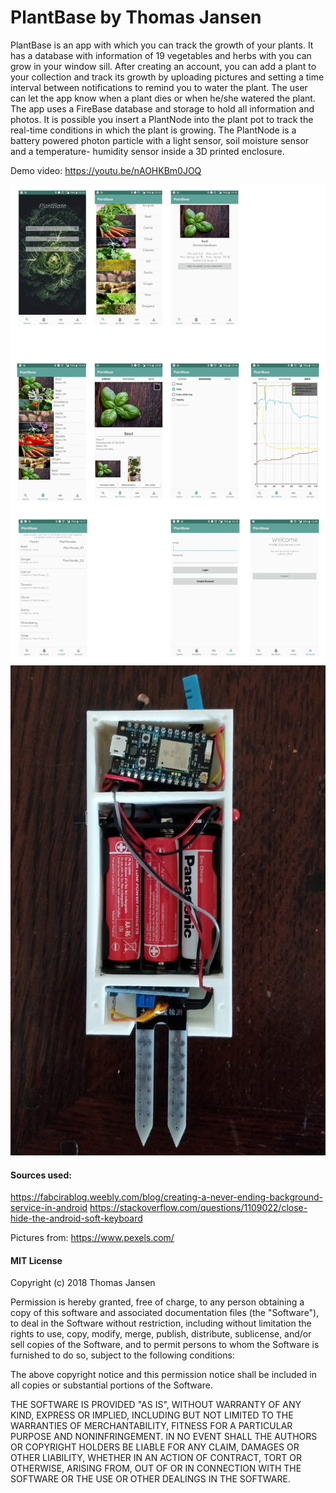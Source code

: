 # PlantBase by Thomas Jansen

PlantBase is an app with which you can track the growth of your plants. It has a database with information of 19 vegetables and herbs with you can grow in your window sill. After creating an account, you can add a plant to your collection and track its growth by uploading pictures and setting a time interval between notifications to remind you to water the plant. The user can let the app know when a plant dies or when he/she watered the plant. The app uses a FireBase database and storage to hold all information and photos. It is possible you insert a PlantNode into the plant pot to track the real-time conditions in which the plant is growing. The PlantNode is a battery powered photon particle with a light sensor, soil moisture sensor and a temperature- humidity sensor inside a 3D printed enclosure.

Demo video: https://youtu.be/nAOHKBm0JOQ

![Alt text](https://github.com/Thomas-Jansen/Programmeerproject/blob/master/doc/final_design.jpg)
![Alt text](https://github.com/Thomas-Jansen/Programmeerproject/blob/master/doc/PlantBase.jpeg)

#### Sources used:
https://fabcirablog.weebly.com/blog/creating-a-never-ending-background-service-in-android
https://stackoverflow.com/questions/1109022/close-hide-the-android-soft-keyboard

Pictures from: https://www.pexels.com/

#### MIT License

Copyright (c) 2018 Thomas Jansen

Permission is hereby granted, free of charge, to any person obtaining a copy
of this software and associated documentation files (the "Software"), to deal
in the Software without restriction, including without limitation the rights
to use, copy, modify, merge, publish, distribute, sublicense, and/or sell
copies of the Software, and to permit persons to whom the Software is
furnished to do so, subject to the following conditions:

The above copyright notice and this permission notice shall be included in all
copies or substantial portions of the Software.

THE SOFTWARE IS PROVIDED "AS IS", WITHOUT WARRANTY OF ANY KIND, EXPRESS OR
IMPLIED, INCLUDING BUT NOT LIMITED TO THE WARRANTIES OF MERCHANTABILITY,
FITNESS FOR A PARTICULAR PURPOSE AND NONINFRINGEMENT. IN NO EVENT SHALL THE
AUTHORS OR COPYRIGHT HOLDERS BE LIABLE FOR ANY CLAIM, DAMAGES OR OTHER
LIABILITY, WHETHER IN AN ACTION OF CONTRACT, TORT OR OTHERWISE, ARISING FROM,
OUT OF OR IN CONNECTION WITH THE SOFTWARE OR THE USE OR OTHER DEALINGS IN THE
SOFTWARE.
